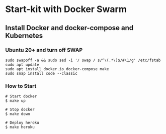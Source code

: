# Start-kit with Docker Swarm

## Install Docker and docker-compose and Kubernetes

### Ubuntu 20+ and turn off SWAP

```
sudo swapoff -a && sudo sed -i '/ swap / s/^\(.*\)$/#\1/g' /etc/fstab
sudo apt update
sudo apt install docker.io docker-compose make
sudo snap install code --classic
```


### How to Start

```
# Start docker
$ make up

# Stop docker
$ make down

# Deploy heroku
$ make heroku
```